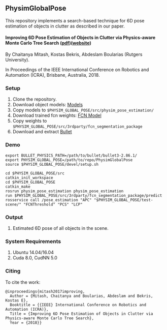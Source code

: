 ## PhysimGlobalPose
This repository implements a search-based technique for 6D pose estimation of objects in clutter as described in our paper.
#### Improving 6D Pose Estimation of Objects in Clutter via Physics-aware Monte Carlo Tree Search ([pdf](https://arxiv.org/abs/1710.08577))([website](http://paul.rutgers.edu/~cm1074/research/icra18/MCTS.html))
By Chaitanya Mitash, Kostas Bekris, Abdeslam Boularias (Rutgers University).

In Proceedings of the IEEE International Conference on Robotics and Automation (ICRA), Brisbane, Australia, 2018.

### Setup
1. Clone the repository.
2. Download object models: [Models](https://drive.google.com/drive/folders/1VvIpDOrYlZJ-opGyhXf9o4xBg39lSL3o?usp=sharing)
3. Copy models to ```$PHYSIM_GLOBAL_POSE/src/physim_pose_estimation/```
4. Download trained fcn weights: [FCN Model](https://drive.google.com/drive/folders/1U-JI5SZhA1qwk-gfc2t9dxV56X6eTwWx?usp=sharing)
5. Copy weights to ```$PHYSIM_GLOBAL_POSE/src/3rdparty/fcn_segmentation_package```
6. Download and extract [Bullet](https://github.com/bulletphysics/bullet3/releases/tag/2.86.1)

### Demo
```
export BULLET_PHYSICS_PATH=/path/to/bullet/bullet3-2.86.1/
export PHYSIM_GLOBAL_POSE=/path/to/repo/PhysimGlobalPose
source $PHYSIM_GLOBAL_POSE/devel/setup.sh

cd $PHYSIM_GLOBAL_POSE/src
catkin_init_workspace
cd $PHYSIM_GLOBAL_POSE
catkin_make
rosrun physim_pose_estimation physim_pose_estimation
run $PHYSIM_GLOBAL_POSE/src/3rdparty/fcn_segmentation_package/predict
rosservice call /pose_estimation "APC" "$PHYSIM_GLOBAL_POSE/test-scene/" "FCNThreshold" "PCS" "LCP"
```

### Output
1. Estimated 6D pose of all objects in the scene.

### System Requirements
1. Ubuntu 14.04/16.04
2. Cuda 8.0, CudNN 5.0

### Citing
To cite the work:

```
@inproceedings{mitash2017improving,
  Author = {Mitash, Chaitanya and Boularias, Abdeslam and Bekris, Kostas E},
  Booktitle = {{IEEE} International Conference on Robotics and Automation (ICRA)},
  Title = {Improving 6D Pose Estimation of Objects in Clutter via Physics-aware Monte Carlo Tree Search},
  Year = {2018}}
```